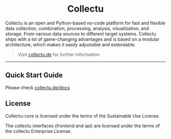 <h1 style="text-align: center;">
  Collectu
</h1>

Collectu is an open and Python-based no-code platform for fast and flexible data collection, combination, processing, 
analysis, visualization, and storage. From various data sources to different target systems. 
Collectu ships with a lot of game-changing advantages and is based on a modular architecture, 
which makes it easily adjustable and extendable.

> Visit [collectu.de](https://collectu.de) for further information.

--------

## Quick Start Guide

Please check [collectu.de/docs](https://collectu.de/docs)

## License

Collectu-core is licensed under the terms of the Sustainable Use License.

The collectu interfaces (frontend and api) are licensed under the terms of the collectu Enterprise License.

